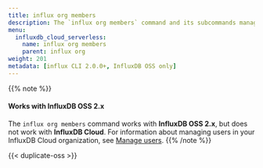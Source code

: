 ```yaml
---
title: influx org members
description: The `influx org members` command and its subcommands manage organization members in InfluxDB.
menu:
  influxdb_cloud_serverless:
    name: influx org members
    parent: influx org
weight: 201
metadata: [influx CLI 2.0.0+, InfluxDB OSS only]
---
```


{{% note %}}
#### Works with InfluxDB OSS 2.x
The `influx org members` command works with **InfluxDB OSS 2.x**, but does not work with **InfluxDB Cloud**.
For information about managing users in your InfluxDB Cloud organization, see
[Manage users](/influxdb/cloud/organizations/users/).
{{% /note %}}

{{< duplicate-oss >}}
